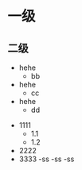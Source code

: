 # 一级
## 二级
* hehe
  * bb
* hehe
  + cc
* hehe
  - dd
+ 1111
  - 1.1
  - 1.2
+ 2222
+ 3333
-ss
-ss
-ss